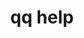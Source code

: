 ---
category: help
command: help
keywords: qq, qq_cli, help
optional_options: []
permalink: /qq-cli-command-guide/help/help.html
positional_options: []
sidebar: qq_cli_command_reference_sidebar
summary: This section explains how to use the <code>qq help</code> command.
synopsis: QQ documentation
title: qq help
usage: qq help [-h]

---